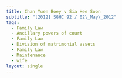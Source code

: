 ```yaml
---
title: Chan Yuen Boey v Sia Hee Soon
subtitle: "[2012] SGHC 92 / 02\_May\_2012"
tags:
  - Family Law
  - Ancillary powers of court
  - Family Law
  - Division of matrimonial assets
  - Family Law
  - Maintenance
  - wife
layout: single
---
```



